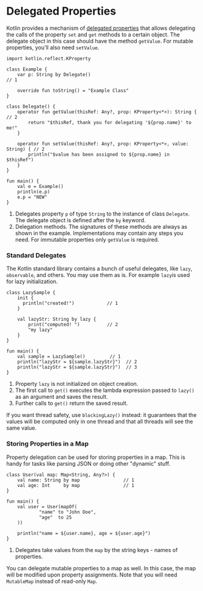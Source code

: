 # Delegated Properties

Kotlin provides a mechanism of [delegated properties](http://kotlinlang.org/docs/reference/delegated-properties.html) that allows delegating the calls of the property `set` and `get` methods to a certain object.
The delegate object in this case should have the method `getValue`. For mutable properties, you'll also need `setValue`.

```run-kotlin
import kotlin.reflect.KProperty

class Example {
    var p: String by Delegate()                                               // 1

    override fun toString() = "Example Class"
}

class Delegate() {
    operator fun getValue(thisRef: Any?, prop: KProperty<*>): String {        // 2     
        return "$thisRef, thank you for delegating '${prop.name}' to me!"
    }

    operator fun setValue(thisRef: Any?, prop: KProperty<*>, value: String) { // 2
        println("$value has been assigned to ${prop.name} in $thisRef")
    }
}

fun main() {
    val e = Example()
    println(e.p)
    e.p = "NEW"
}
```

1. Delegates property `p` of type `String` to the instance of class `Delegate`. The delegate object is defined after the `by` keyword.
2. Delegation methods. The signatures of these methods are always as shown in the example. Implementations may contain any steps you need. For immutable properties only `getValue` is required.

### Standard Delegates 

The Kotlin standard library contains a bunch of useful delegates, like `lazy`, `observable`, and others. You may use them as is.
For example `lazy`is used for lazy initialization.

```run-kotlin
class LazySample {
    init {
      println("created!")            // 1
    }
    
    val lazyStr: String by lazy {
        print("computed! ")          // 2
        "my lazy"
    }
}

fun main() {
    val sample = LazySample()         // 1
    println("lazyStr = ${sample.lazyStr}")  // 2
    println("lazyStr = ${sample.lazyStr}")  // 3
}
```

 1. Property `lazy` is not initialized on object creation.
 2. The first call to `get()` executes the lambda expression passed to `lazy()` as an argument and saves the result.
 3. Further calls to `get()` return the saved result.

 If you want thread safety, use `blockingLazy()` instead: it guarantees that the values will be computed only in one thread and that all threads will see the same value.

### Storing Properties in a Map

Property delegation can be used for storing properties in a map. This is handy for tasks like parsing JSON
or doing other "dynamic" stuff.

```run-kotlin
class User(val map: Map<String, Any?>) {
    val name: String by map                // 1
    val age: Int     by map                // 1
}

fun main() {
    val user = User(mapOf(
            "name" to "John Doe",
            "age"  to 25
    ))

    println("name = ${user.name}, age = ${user.age}")
}
```

1. Delegates take values from the `map` by the string keys - names of properties.

You can delegate mutable properties to a map as well. In this case, the map will be modified upon property assignments. Note that you will need `MutableMap` instead of read-only `Map`.
